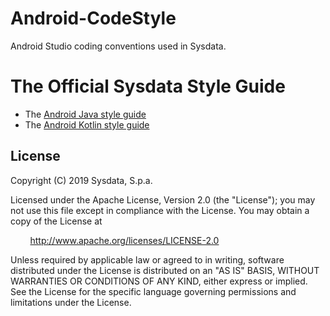 # Android-CodeStyle

Android Studio coding conventions used in Sysdata.

# The Official Sysdata Style Guide 

- The [Android Java style guide](README_JAVA.md)
- The [Android Kotlin style guide](README_KOTLIN.md)

## License

Copyright (C) 2019 Sysdata, S.p.a.

Licensed under the Apache License, Version 2.0 (the "License"); you may not use this file except in compliance with the License. You may obtain a copy of the License at

&nbsp;&nbsp;&nbsp;&nbsp;&nbsp;&nbsp;&nbsp;&nbsp;http://www.apache.org/licenses/LICENSE-2.0

Unless required by applicable law or agreed to in writing, software distributed under the License is distributed on an "AS IS" BASIS, WITHOUT WARRANTIES OR CONDITIONS OF ANY KIND, either express or implied. See the License for the specific language governing permissions and limitations under the License.
